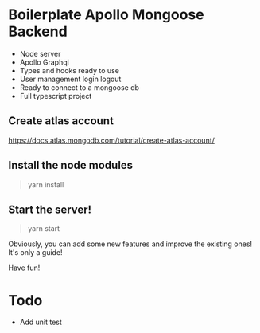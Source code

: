 # Boilerplate Apollo Mongoose Backend 
- Node server
- Apollo Graphql 
- Types and hooks ready to use
- User management login logout
- Ready to connect to a mongoose db
- Full typescript project

## Create atlas account

https://docs.atlas.mongodb.com/tutorial/create-atlas-account/

## Install the node modules
> yarn install
## Start the server!
> yarn start

Obviously, you can add some new features and improve the existing ones! It's only a guide!

Have fun!

# Todo
- Add unit test


